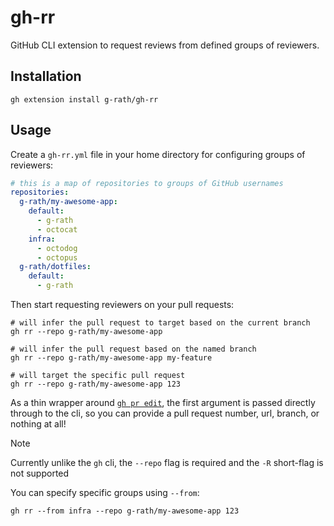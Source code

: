 # gh-rr

GitHub CLI extension to request reviews from defined groups of reviewers.

## Installation

```shell
gh extension install g-rath/gh-rr
```

## Usage

Create a `gh-rr.yml` file in your home directory for configuring groups of
reviewers:

```yaml
# this is a map of repositories to groups of GitHub usernames
repositories:
  g-rath/my-awesome-app:
    default:
      - g-rath
      - octocat
    infra:
      - octodog
      - octopus
  g-rath/dotfiles:
    default:
      - g-rath
```

Then start requesting reviewers on your pull requests:

```shell
# will infer the pull request to target based on the current branch
gh rr --repo g-rath/my-awesome-app

# will infer the pull request based on the named branch
gh rr --repo g-rath/my-awesome-app my-feature

# will target the specific pull request
gh rr --repo g-rath/my-awesome-app 123
```

As a thin wrapper around
[`gh pr edit`](https://cli.github.com/manual/gh_pr_edit), the first argument is
passed directly through to the cli, so you can provide a pull request number,
url, branch, or nothing at all!

> [!NOTE]
>
> Currently unlike the `gh` cli, the `--repo` flag is required and the `-R`
> short-flag is not supported

You can specify specific groups using `--from`:

```shell
gh rr --from infra --repo g-rath/my-awesome-app 123
```
